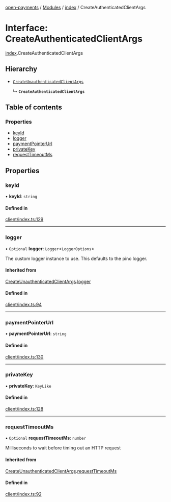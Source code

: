 [open-payments](../README.md) / [Modules](../modules.md) / [index](../modules/index.md) / CreateAuthenticatedClientArgs

# Interface: CreateAuthenticatedClientArgs

[index](../modules/index.md).CreateAuthenticatedClientArgs

## Hierarchy

- [`CreateUnauthenticatedClientArgs`](index.CreateUnauthenticatedClientArgs.md)

  ↳ **`CreateAuthenticatedClientArgs`**

## Table of contents

### Properties

- [keyId](index.CreateAuthenticatedClientArgs.md#keyid)
- [logger](index.CreateAuthenticatedClientArgs.md#logger)
- [paymentPointerUrl](index.CreateAuthenticatedClientArgs.md#paymentpointerurl)
- [privateKey](index.CreateAuthenticatedClientArgs.md#privatekey)
- [requestTimeoutMs](index.CreateAuthenticatedClientArgs.md#requesttimeoutms)

## Properties

### keyId

• **keyId**: `string`

#### Defined in

[client/index.ts:129](https://github.com/interledger/rafiki/blob/44b48cce/packages/open-payments/src/client/index.ts#L129)

___

### logger

• `Optional` **logger**: `Logger`<`LoggerOptions`\>

The custom logger instance to use. This defaults to the pino logger.

#### Inherited from

[CreateUnauthenticatedClientArgs](index.CreateUnauthenticatedClientArgs.md).[logger](index.CreateUnauthenticatedClientArgs.md#logger)

#### Defined in

[client/index.ts:94](https://github.com/interledger/rafiki/blob/44b48cce/packages/open-payments/src/client/index.ts#L94)

___

### paymentPointerUrl

• **paymentPointerUrl**: `string`

#### Defined in

[client/index.ts:130](https://github.com/interledger/rafiki/blob/44b48cce/packages/open-payments/src/client/index.ts#L130)

___

### privateKey

• **privateKey**: `KeyLike`

#### Defined in

[client/index.ts:128](https://github.com/interledger/rafiki/blob/44b48cce/packages/open-payments/src/client/index.ts#L128)

___

### requestTimeoutMs

• `Optional` **requestTimeoutMs**: `number`

Milliseconds to wait before timing out an HTTP request

#### Inherited from

[CreateUnauthenticatedClientArgs](index.CreateUnauthenticatedClientArgs.md).[requestTimeoutMs](index.CreateUnauthenticatedClientArgs.md#requesttimeoutms)

#### Defined in

[client/index.ts:92](https://github.com/interledger/rafiki/blob/44b48cce/packages/open-payments/src/client/index.ts#L92)
